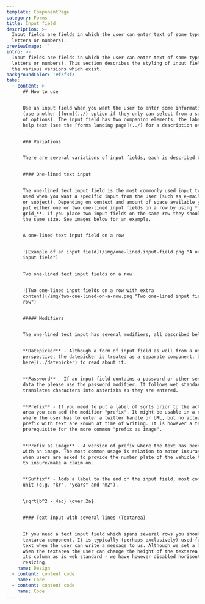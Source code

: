 ```yaml
---
template: ComponentPage
category: Forms
title: Input field
description: >-
  Input fields are fields in which the user can enter text of some type (be it
  letters or numbers).
previewImage: ''
intro: >-
  Input fields are fields in which the user can enter text of some type (be it
  letters or numbers). This section describes the styling of input fields and
  the various versions which exist.
backgroundColor: '#f3f3f3'
tabs:
  - content: >-
      ## How to use


      Use an input field when you want the user to enter some information freely
      (use another [form](../) option if they only can select from a set number
      of options). The input field has two companion elements, the label and
      help text (see the [forms landing page](../) for a description of them).


      ### Variations


      There are several variations of input fields, each is described below.


      #### One-lined text input


      The one-lined text input field is the most commonly used input type and is
      used when you want a specific input from the user (such as e-mail, a value
      or subject). Depending on context and amount of space available you can
      put either one or two one-lined input fields on a row by using **_the
      grid_**. If you place two input fields on the same row they should have
      the same size. See images below for an example.


      A one-lined text input field on a row


      ![Example of an input field](/img/one-lined-input-field.png "A one-lined
      input field")


      Two one-lined text input fields on a row


      ![Two one-lined input fields on a row with extra
      content](/img/two-one-lined-on-a-row.png "Two one-lined input fields on a
      row")


      ##### Modifiers


      The one-lined text input has several modifiers, all described below.


      **Datepicker** - Although a form of input field as well from a user
      perspective, the datepicker is treated as a separate component. [Go
      here](../datepicker) to read about it.


      **Password** - If an input field contains a password or other sensitive
      data the please use the password modifier. It follows web standards and
      translates characters into asterisks as they are entered.


      **Prefix** - If you need to put a label of sorts prior to the actual input
      area you can add the modifier "prefix". It might be usable in a context
      where the user has to enter a twitter handle or URL, but no actual uses of
      prefix with text are known at time of writing. It is however a technical
      prerequisite for the more common "prefix as image". 


      **Prefix as image** - A version of prefix where the text has been replaced
      with an image. The most common usage is relation to motor insurances and
      when users are asked to provide the number plate of the vehicle they want
      to insure/make a claim on.


      **Suffix** - Adds a label to the end of the input field, most commonly the
      unit (e.g. "kr", "years" and "m2"). 


      \sqrt{b^2 - 4ac} \over 2a$


      #### Text input with several lines (Textarea)


      If you need a text input field which spans several rows you should use the
      textarea-component. It is typically (perhaps exclusively) used for message
      text when the user can write a message to us. Although we set a height
      when the textarea the user can change the height of the textarea within
      its column as is web standard - we have however disabled horisontal
      resizing.
    name: Design
  - content: content code
    name: Code
  - content: content code
    name: Code
---
```


